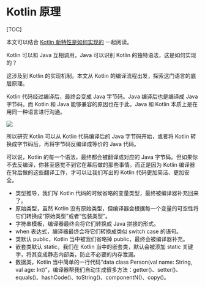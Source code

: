 # Kotlin 原理

[TOC]

本文可以结合 [Kotlin 新特性是如何实现的](./Kotlin%20新特性是如何实现的.md) 一起阅读。

Kotlin 可以和 Java 互相调用，Java 可以识别 Kotlin 的独特语法，这是如何实现的？

这涉及到 Kotlin 的实现机制。本文从 Kotlin 的编译流程出发，探索这门语言的底层原理。

Kotlin 代码经过编译后，最终会变成 Java 字节码。Java 编译后也是编译成 Java 字节码。而 Kotlin 和 Java 能够兼容的原因也在于此，Java 和 Kotlin 本质上是在用同一种语言进行沟通。

![](https://blog-pic-1251295613.cos.ap-guangzhou.myqcloud.com/1692802361.005449SmartPic.png)

所以研究 Kotlin 可以从 Kotlin 代码编译后的 Java 字节码开始，或者将 Kotlin 转换成字节码后，再将字节码反编译成等价的 Java 代码。

可以说，Kotlin 的每一个语法，最终都会被翻译成对应的 Java 字节码。但如果你不去反编译，你甚至感觉不到它在幕后做的那些事情。而正是因为 Kotlin 编译器在背后做的这些翻译工作，才可以让我们写出的 Kotlin 代码更加简洁、更加安全。

- 类型推导，我们写 Kotlin 代码的时候省略的变量类型，最终被编译器补充回来了。
- 原始类型，虽然 Kotlin 没有原始类型，但编译器会根据每一个变量的可空性将它们转换成“原始类型”或者“包装类型”。
- 字符串模板，编译器最终会将它们转换成 Java 拼接的形式。
- when 表达式，编译器最终会将它们转换成类似 switch case 的语句。
- 类默认 public，Kotlin 当中被我们省略掉 public，最终会被编译器补充。
- 嵌套类默认 static，我们在 Kotlin 当中的嵌套类，默认会被添加 static 关键字，将其变成静态内部类，防止不必要的内存泄漏。
- 数据类，Kotlin 当中简单的一行代码“data class Person(val name: String, val age: Int)”，编译器帮我们自动生成很多方法：getter()、setter()、equals()、hashCode()、toString()、componentN()、copy()。
